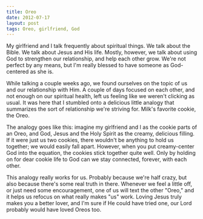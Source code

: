 ```yaml
---
title: Oreo
date: 2012-07-17
layout: post
tags: Oreo, girlfriend, God
---
```


My girlfriend and I talk frequently about spiritual things. We talk about the Bible. We talk about Jesus and His life. Mostly, however, we talk about using God to strengthen our relationship, and help each other grow. We're not perfect by any means, but I'm really blessed to have someone as God-centered as she is.

<!--break-->

While talking a couple weeks ago, we found ourselves on the topic of us and our relationship with Him. A couple of days focused on each other, and not enough on our spiritual health, left us feeling like we weren't clicking as usual. It was here that I stumbled onto a delicious little analogy that summarizes the sort of relationship we're striving for. Milk's favorite cookie, the Oreo.

The analogy goes like this: imagine my girlfriend and I as the cookie parts of an Oreo, and God, Jesus and the Holy Spirit as the creamy, delicious filling. If it were just us two cookies, there wouldn't be anything to hold us together; we would easily fall apart. However, when you put creamy-center God into the equation, the cookies stick together quite well. Only by holding on for dear cookie life to God can we stay connected, forever, with each other.

This analogy really works for us. Probably because we're half crazy, but also because there's some real truth in there. Whenever we feel a little off, or just need some encouragement, one of us will text the other "Oreo," and it helps us refocus on what really makes "us" work. Loving Jesus truly makes you a better lover, and I'm sure if He could have tried one, our Lord probably would have loved Oreos too.